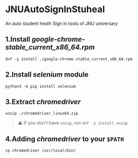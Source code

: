 # JNUAutoSignInStuheal
An auto student heath Sign in tools of JNU universary

## 1.Install *google-chrome-stable_current_x86_64.rpm*

```
dnf -y install ./google-chrome-stable_current_x86_64.rpm
```

## 2.Install *selenium* module

```
python3 -m pip install selenium
```
## 3.Extract *chromedriver*

```
unzip ./chromedriver_linux64.zip
```

>:warning: If you don't have `unzip`, run `dnf -y install unzip`.

## 4.Adding *chromedriver* to your `$PATH`
```
cp chromedriver /usr/local/bin/
```
